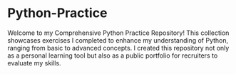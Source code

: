 # Python-Practice
Welcome to my Comprehensive Python Practice Repository! This collection showcases exercises I completed to enhance my understanding of Python, ranging from basic to advanced concepts. I created this repository not only as a personal learning tool but also as a public portfolio for recruiters to evaluate my skills.
